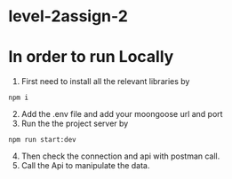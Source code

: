 # level-2assign-2

# In order to run Locally

1. First need to install all the relevant libraries by

```
npm i

```

2. Add the .env file and add your moongoose url and port
3. Run the the project server by

```
npm run start:dev

```

4. Then check the connection and api with postman call.
5. Call the Api to manipulate the data.
